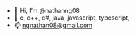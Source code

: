 - 👋 Hi, I’m @nathanng08
- 🌱 c, c++, c#, java, javascript, typescript, 
- 📫 ngnathan08@gmail.com

<!---
nathanng08/nathanng08 is a ✨ special ✨ repository because its `README.md` (this file) appears on your GitHub profile.
You can click the Preview link to take a look at your changes.
--->
